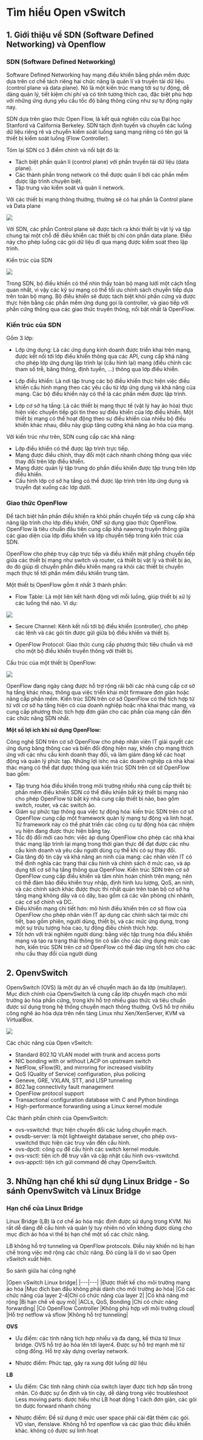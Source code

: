 # Tìm hiểu Open vSwitch

## 1. Giới thiệu về SDN (Software Defined Networking) và Openflow

### SDN (Software Defined Networking) 

Software Defined Networking hay mạng điều khiển bằng phần mềm được dựa trên cơ chế tách riêng hai chức năng là quản lí và truyền tải dữ liệu. (control plane và data plane). Nó là một kiến trúc mang tới sự tự động, dễ dàng quản lý, tiết kiệm chi phí và có tính tương thích cao, đặc biệt phù hợp với những ứng dụng yêu cầu tốc độ băng thông cũng như sự tự động ngày nay. 

SDN dựa trên giao thức Open Flow, là kết quả nghiên cứu của Đại học Stanford và California Berkeley. SDN tách định tuyến và chuyển các luồng dữ liệu riêng rẽ và chuyển kiểm soát luồng sang mạng riêng có tên gọi là thiết bị kiểm soát luồng (Flow Controller).

Tóm lại SDN có 3 điểm chính và nổi bật đó là:

* Tách biệt phần quản lí (control plane) với phần truyền tải dữ liệu (data plane).
* Các thành phần trong network có thể được quản lí bởi các phần mềm được lập trình chuyên biệt.
* Tập trung vào kiểm soát và quản lí network.

Với các thiết bị mạng thông thường, thường sẽ có hai phần là Control plane và Data plane

<img src="../../img/7.png">

Với SDN, các phần Control plane sẽ được tách ra khỏi thiết bị vật lý và tập chung tại một chỗ để điều khiển các thiết bị chỉ còn phần data plane. Điều này cho phép luồng các gói dữ liệu đi qua mạng được kiểm soát theo lập trình. 

Kiến trúc của SDN

<img src="../../img/8.png">

Trong SDN, bộ điều khiển có thể nhìn thấy toàn bộ mạng lưới một cách tổng quan nhất, vì vậy các kỹ sư mạng có thể tối ưu chính sách chuyển tiếp dựa trên toàn bộ mạng. Bộ điều khiển sẽ được tách biệt khỏi phần cứng và được thực hiện bằng các phần mềm ứng dụng gọi là controller, và giao tiếp với phần cứng thông qua các giao thức truyền thông, nổi bật nhất là OpenFlow.

### Kiến trúc của SDN

Gồm 3 lớp:

* Lớp ứng dụng: Là các ứng dụng kinh doanh được triển khai trên mạng, được kết nối tới lớp điều khiển thông qua các API, cung cấp khả năng cho phép lớp ứng dụng lập trình lại (cấu hình lại) mạng (điều chỉnh các tham số trễ, băng thông, định tuyến, …) thông qua lớp điều khiển.

* Lớp điều khiển: Là nơi tập trung các bộ điều khiển thực hiện việc điều khiển cấu hình mạng theo các yêu cầu từ lớp ứng dụng và khả năng của mạng. Các bộ điều khiển này có thể là các phần mềm được lập trình.

* Lớp cơ sở hạ tầng: Là các thiết bị mạng thực tế (vật lý hay ảo hóa) thực hiện việc chuyển tiếp gói tin theo sự điều khiển của lớp điểu khiển. Một thiết bị mạng có thể hoạt động theo sự điều khiển của nhiều bộ điều khiển khác nhau, điều này giúp tăng cường khả năng ảo hóa của mạng.

Với kiến trúc như trên, SDN cung cấp các khả năng: 

* Lớp điều khiển có thể được lập trình trực tiếp. 
* Mạng được điều chỉnh, thay đổi một cách nhanh chóng thông qua việc thay đổi trên lớp điều khiển. 
* Mạng được quản lý tập trung do phần điều khiển được tập trung trên lớp điều khiển. 
* Cấu hình lớp cơ sở hạ tầng có thể được lập trình trên lớp ứng dụng và truyền đạt xuống các lớp dưới. 



### Giao thức OpenFlow

Để tách biệt hẳn phần điều khiển ra khỏi phần chuyển tiếp và cung cấp khả năng lập trình cho lớp điều khiển, ONF sử dụng giao thức OpenFlow. OpenFlow là tiêu chuẩn đầu tiên cung cấp khả nawnng truyền thông giữa các giao diện của lớp điều khiển và lớp chuyển tiếp trong kiến trúc của SDN.

OpenFlow cho phép truy cập trực tiếp và điều khiển mặt phẳng chuyển tiếp giữa các thiết bị mạng như switch và router, cả thiết bị vật lý và thiết bị ảo, do đó giúp di chuyển phần điểu khiển mạng ra khỏi các thiết bị chuyển mạch thực tế tới phần mềm điều khiển trung tâm.

Một thiết bị OpenFlow gồm ít nhất 3 thành phần:

* Flow Table: Là một liên kết hành động với mỗi luồng, giúp thiết bị xử lý các luồng thế nào. Ví dụ:

<img src="../../img/9.png">

* Secure Channel: Kênh kết nối tới bộ điều khiển (controller), cho phép các lệnh và các gói tin được gửi giữa bộ điều khiển và thiết bị.

* OpenFlow Protocol: Giao thức cung cấp phương thức tiêu chuẩn và mở cho một bộ điều khiển truyền thông với thiết bị.

Cấu trúc của một thiết bị OpenFlow:

<img src="../../img/10.png">

OpenFlow đang ngày càng được hỗ trợ rộng rãi bởi các nhà cung cấp cơ sở hạ tầng khác nhau, thông qua việc triển khai một firmware đơn giản hoặc nâng cấp phần mềm. Kiến trúc SDN trên cơ sở OpenFlow có thể tích hợp từ từ với cơ sở hạ tầng hiện có của doanh nghiệp hoặc nhà khai thác mạng, và cung cấp phương thức tích hợp đơn giản cho các phần của mạng cần đến các chức năng SDN nhất.

**Một số lợi ích khi sử dụng OpenFlow:**

Công nghệ SDN trên cơ sở OpenFlow cho phép nhân viên IT giải quyết các ứng dụng băng thông cao và biến đổi động hiện nay, khiến cho mạng thích ứng với các nhu cầu kinh doanh thay đổi, và làm giảm đáng kể các hoạt động và quản lý phức tạp. Những lợi ishc mà các doanh nghiệp cà nhà khai thác mạng có thể đạt được thông qua kiến trúc SDN trên cơ sở OpenFlow bao gồm:

* Tập trung hóa điều khiển trong môi trường nhiều nhà cung cấp thiết bị: phần mềm điều khiển SDN có thể điều khiển bất kỳ thiết bị mạng nào cho phép OpenFlow từ bất kỳ nhà cung cấp thiết bị nào, bao gồm switch, router, và các switch ảo. 
* Giảm sự phức tạp thông qua việc tự động hóa: kiến trúc SDN trên cơ sở OpenFlow cung cấp một framework quản lý mạng tự động và linh hoạt. Từ framework này có thể phát triển các công cụ tự động hóa các nhiệm vụ hiện đang được thực hiện bằng tay.  
* Tốc độ đổi mới cao hơn: việc áp dụng OpenFlow cho phép các nhà khai thác mạng lập trình lại mạng trong thời gian thực để đạt được các nhu cầu kinh doanh và yêu cầu người dùng cụ thể khi có sự thay đổi. 
* Gia tăng độ tin cậy và khả năng an ninh của mạng: các nhân viên IT có thể định nghĩa các trạng thái cấu hình và chính sách ở mức cao, và áp dụng tới cơ sở hạ tầng thông qua OpenFlow. Kiến trúc SDN trên cơ sở OpenFlow cung cấp điều khiển và tầm nhìn hoàn chỉnh trên mạng, nên có thể đảm bảo điều khiển truy nhập, định hình lưu lượng, QoS, an ninh, và các chính sách khác được thực thi nhất quán trên toàn bộ cơ sở hạ tầng mạng không dây và có dây, bao gồm cả các văn phòng chi nhánh, các cơ sở chính và DC. 
* Điều khiển mạng chi tiết hơn: mô hình điều khiển trên cơ sở flow của OpenFlow cho phép nhân viên IT áp dụng các chính sách tại mức chi tiết, bao gồm phiên, người dùng, thiết bị, và các mức ứng dụng, trong một sự trừu tượng hóa cao, tự động điều chỉnh thích hợp. 
* Tốt hơn với trải nghiệm người dùng: bằng việc tập trung hóa điều khiển mạng và tạo ra trạng thái thông tin có sẵn cho các ứng dụng mức cao hơn, kiến trúc SDN trên cơ sở OpenFlow có thể đáp ứng tốt hơn cho các nhu cầu thay đổi của người dùng


## 2. OpenvSwitch

OpenvSwitch (OVS) là một dự án về chuyển mạch ảo đa lớp (multilayer). Mục đích chính của OpenvSwitch là cung cấp lớp chuyển mạch cho môi trường ảo hóa phần cứng, trong khi hỗ trợ nhiều giao thức và tiêu chuẩn được sử dụng trong hệ thống chuyển mạch thông thường. OvS hỗ trợ nhiều công nghê ảo hóa dựa trên nền tảng Linux như Xen/XenServer, KVM và VirtualBox.

<img src="../../img/11.png">

Các chức năng của Open vSwitch:

* Standard 802.1Q VLAN model with trunk and access ports
* NIC bonding with or without LACP on upstream switch
* NetFlow, sFlow(R), and mirroring for increased visibility
* QoS (Quality of Service) configuration, plus policing
* Geneve, GRE, VXLAN, STT, and LISP tunneling
* 802.1ag connectivity fault management
* OpenFlow protocol support
* Transactional configuration database with C and Python bindings
* High-performance forwarding using a Linux kernel module


Các thành phần chính của OpenvSwitch:
* ovs-vswitchd: thực hiện chuyển đổi các luồng chuyển mạch.
* ovsdb-server: là một lightweight database server, cho phép ovs-vswitchd thực hiện các truy vấn đến cấu hình.
* ovs-dpctl: công cụ để cấu hình các switch kernel module.
* ovs-vsctl: tiện ích để truy vấn và cập nhật cấu hình ovs-vswitchd.
* ovs-appctl: tiện ích gửi command để chạy OpenvSwitch.

## 3. Những hạn chế khi sử dụng Linux Bridge - So sánh OpenvSwitch và Linux Bridge

### Hạn chế của Linux Bridge 

Linux Bridge (LB) là cơ chế ảo hóa mặc định được sử dụng trong KVM. Nó rất dễ dàng để cấu hình và quản lý tuy nhiên nó vốn không được dùng cho mục đích ảo hóa vì thế bị hạn chế một số các chức năng.

LB không hỗ trợ tunneling và OpenFlow protocols. Điều này khiến nó bị hạn chế trong việc mở rộng các chức năng. Đó cũng là lí do vì sao Open vSwitch xuất hiện.

So sánh giữa hai công nghệ

|Open vSwitch	Linux bridge|
|---|---|
|Được thiết kế cho môi trường mạng ảo hóa	|Mục đích ban đầu không phải dành cho môi trường ảo hóa|
|Có các chức năng của layer 2-4|Chỉ có chức năng của layer 2|
|Có khả năng mở rộng	|Bị hạn chế về quy mô|
|ACLs, QoS, Bonding	|Chỉ có chức năng forwarding|
|Có OpenFlow Controller	|Không phù hợp với môi trường cloud|
|Hỗ trợ netflow và sflow	|Không hỗ trợ tunneling|

**OVS**

* Ưu điểm: các tính năng tích hợp nhiều và đa dạng, kế thừa từ linux bridge. OVS hỗ trợ ảo hóa lên tới layer4. Được sự hỗ trợ mạnh mẽ từ cộng đồng. Hỗ trợ xây dựng overlay network.

* Nhược điểm: Phức tạp, gây ra xung đột luồng dữ liệu

**LB**

* Ưu điểm: Các tính năng chính của switch layer được tích hợp sẵn trong nhân. Có được sự ổn định và tin cậy, dễ dàng trong việc troubleshoot Less moving parts: được hiểu như LB hoạt động 1 cách đơn giản, các gói tin được forward nhanh chóng

* Nhược điểm: Để sử dụng ở mức user space phải cài đặt thêm các gói. VD vlan, ifenslave. Không hỗ trợ openflow và các giao thức điều khiển khác. không có được sự linh hoạt